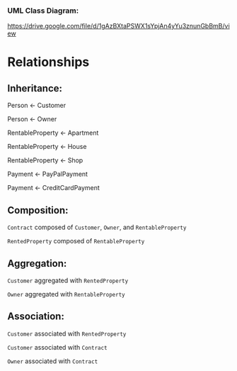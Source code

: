 ### UML Class Diagram:
https://drive.google.com/file/d/1gAzBXtaPSWX1sYpjAn4yYu3znunGbBmB/view

# Relationships
## Inheritance:

Person ← Customer

Person ← Owner

RentableProperty ← Apartment

RentableProperty ← House

RentableProperty ← Shop

Payment ← PayPalPayment

Payment ← CreditCardPayment
## Composition:

`Contract` composed of `Customer`, `Owner`, and `RentableProperty`

`RentedProperty` composed of `RentableProperty`
## Aggregation:

`Customer` aggregated with `RentedProperty`

`Owner` aggregated with `RentableProperty`
## Association:

`Customer` associated with `RentedProperty`

`Customer` associated with `Contract`

`Owner` associated with `Contract`
